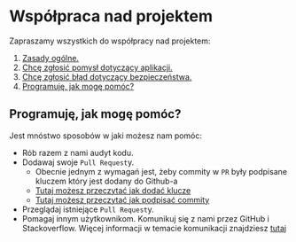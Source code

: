 # Współpraca nad projektem

Zapraszamy wszystkich do współpracy nad projektem:

1. [Zasady ogólne.](.github/CODE_OF_CONDUCT.md)
2. [Chcę zgłosić pomysł dotyczący aplikacji.](.github/SUPPORT.md)
3. [Chcę zgłosić błąd dotyczący bezpieczeństwa.](.github/SECURITY.md)
4. [Programuję, jak mogę pomóc?](#Programuję-jak-mogę-pomóc)

## Programuję, jak mogę pomóc?

Jest mnóstwo sposobów w jaki możesz nam pomóc:
* Rób razem z nami audyt kodu.
* Dodawaj swoje `Pull Request`y.
  * Obecnie jednym z wymagań jest, żeby commity w `PR` były podpisane kluczem który jest dodany do Github-a
  * [Tutaj możesz przeczytać jak dodać klucze](https://docs.github.com/en/free-pro-team@latest/github/authenticating-to-github/adding-a-new-gpg-key-to-your-github-account)
  * [Tutaj możesz przeczytać jak  podpisać commity](https://docs.github.com/en/free-pro-team@latest/github/authenticating-to-github/signing-commits)
* Przeglądaj istniejące `Pull Request`y.
* Pomagaj innym użytkownikom.
Komunikuj się z nami przez GitHub i Stackoverflow.
Więcej informacji w temacie komunikacji znajdziesz [tutaj](.github/SUPPORT.md)
